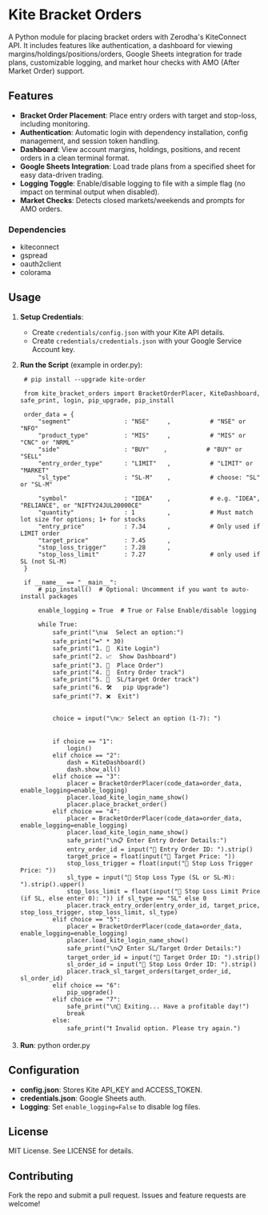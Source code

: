 # Kite Bracket Orders

A Python module for placing bracket orders with Zerodha's KiteConnect API. It includes features like authentication, a dashboard for viewing margins/holdings/positions/orders, Google Sheets integration for trade plans, customizable logging, and market hour checks with AMO (After Market Order) support.

## Features
- **Bracket Order Placement**: Place entry orders with target and stop-loss, including monitoring.
- **Authentication**: Automatic login with dependency installation, config management, and session token handling.
- **Dashboard**: View account margins, holdings, positions, and recent orders in a clean terminal format.
- **Google Sheets Integration**: Load trade plans from a specified sheet for easy data-driven trading.
- **Logging Toggle**: Enable/disable logging to file with a simple flag (no impact on terminal output when disabled).
- **Market Checks**: Detects closed markets/weekends and prompts for AMO orders.


### Dependencies
- kiteconnect
- gspread
- oauth2client
- colorama

## Usage

1. **Setup Credentials**:
   - Create `credentials/config.json` with your Kite API details.
   - Create `credentials/credentials.json` with your Google Service Account key.

2. **Run the Script** (example in order.py):

        # pip install --upgrade kite-order

        from kite_bracket_orders import BracketOrderPlacer, KiteDashboard, safe_print, login, pip_upgrade, pip_install

        order_data = {
            "segment"               : "NSE"     ,           # "NSE" or "NFO"
            "product_type"          : "MIS"     ,           # "MIS" or "CNC" or "NRML"
            "side"                  : "BUY"    ,           # "BUY" or "SELL"
            "entry_order_type"      : "LIMIT"   ,           # "LIMIT" or "MARKET"
            "sl_type"               : "SL-M"    ,           # choose: "SL" or "SL-M"

            "symbol"                : "IDEA"    ,           # e.g. "IDEA", "RELIANCE", or "NIFTY24JUL20000CE"
            "quantity"              : 1         ,           # Must match lot size for options; 1+ for stocks
            "entry_price"           : 7.34      ,           # Only used if LIMIT order
            "target_price"          : 7.45      ,
            "stop_loss_trigger"     : 7.28      ,
            "stop_loss_limit"       : 7.27                  # only used if SL (not SL-M)
        }

        if __name__ == "__main__":
            # pip_install()  # Optional: Uncomment if you want to auto-install packages

            enable_logging = True  # True or False Enable/disable logging

            while True:
                safe_print("\n📊  Select an option:")
                safe_print("━" * 30)
                safe_print("1. 🔐  Kite Login")
                safe_print("2. 📈  Show Dashboard")
                safe_print("3. 🛒  Place Order")
                safe_print("4. 🛒  Entry Order track")
                safe_print("5. 🛒  SL/target Order track")
                safe_print("6. 🛠️   pip Upgrade")
                safe_print("7. ❌  Exit")


                choice = input("\n👉 Select an option (1-7): ")


                if choice == "1":
                    login()
                elif choice == "2":
                    dash = KiteDashboard()
                    dash.show_all()
                elif choice == "3":
                    placer = BracketOrderPlacer(code_data=order_data, enable_logging=enable_logging)
                    placer.load_kite_login_name_show()
                    placer.place_bracket_order()
                elif choice == "4":
                    placer = BracketOrderPlacer(code_data=order_data, enable_logging=enable_logging)
                    placer.load_kite_login_name_show()
                    safe_print("\n📋 Enter Entry Order Details:")
                    entry_order_id = input("🔢 Entry Order ID: ").strip()
                    target_price = float(input("🎯 Target Price: "))
                    stop_loss_trigger = float(input("🛑 Stop Loss Trigger Price: "))
                    sl_type = input("🛑 Stop Loss Type (SL or SL-M): ").strip().upper()
                    stop_loss_limit = float(input("🛑 Stop Loss Limit Price (if SL, else enter 0): ")) if sl_type == "SL" else 0
                    placer.track_entry_order(entry_order_id, target_price, stop_loss_trigger, stop_loss_limit, sl_type)
                elif choice == "5":
                    placer = BracketOrderPlacer(code_data=order_data, enable_logging=enable_logging)
                    placer.load_kite_login_name_show()
                    safe_print("\n📋 Enter SL/Target Order Details:")
                    target_order_id = input("🎯 Target Order ID: ").strip()
                    sl_order_id = input("🛑 Stop Loss Order ID: ").strip()
                    placer.track_sl_target_orders(target_order_id, sl_order_id)
                elif choice == "6":
                    pip_upgrade()
                elif choice == "7":
                    safe_print("\n👋 Exiting... Have a profitable day!")
                    break
                else:
                    safe_print("❗ Invalid option. Please try again.")


3. **Run**:
python order.py

## Configuration
- **config.json**: Stores Kite API_KEY and ACCESS_TOKEN.
- **credentials.json**: Google Sheets auth.
- **Logging**: Set `enable_logging=False` to disable log files.

## License
MIT License. See LICENSE for details.

## Contributing
Fork the repo and submit a pull request. Issues and feature requests are welcome!
